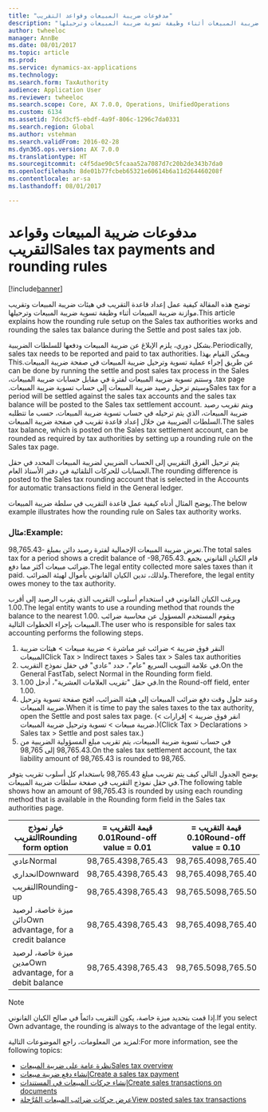 ```yaml
---
title: "مدفوعات ضريبة المبيعات وقواعد التقريب"
description: "توضح هذه المقالة كيفية عمل إعداد قاعدة التقريب في هيئات ضريبة المبيعات‬ وتقريب موازنة ضريبة المبيعات أثناء وظيفة تسوية ضريبة المبيعات وترحيلها‬."
author: twheeloc
manager: AnnBe
ms.date: 08/01/2017
ms.topic: article
ms.prod: 
ms.service: dynamics-ax-applications
ms.technology: 
ms.search.form: TaxAuthority
audience: Application User
ms.reviewer: twheeloc
ms.search.scope: Core, AX 7.0.0, Operations, UnifiedOperations
ms.custom: 6134
ms.assetid: 7dcd3cf5-ebdf-4a9f-806c-1296c7da0331
ms.search.region: Global
ms.author: vstehman
ms.search.validFrom: 2016-02-28
ms.dyn365.ops.version: AX 7.0.0
ms.translationtype: HT
ms.sourcegitcommit: c4f5dae90c5fcaaa52a7087d7c20b2de343b7da0
ms.openlocfilehash: 8de01b77fcbeb65321e60614b6a11d264460208f
ms.contentlocale: ar-sa
ms.lasthandoff: 08/01/2017

---
```


# <a name="sales-tax-payments-and-rounding-rules"></a><span data-ttu-id="93ebc-103">مدفوعات ضريبة المبيعات وقواعد التقريب</span><span class="sxs-lookup"><span data-stu-id="93ebc-103">Sales tax payments and rounding rules</span></span>

[!include[banner](../includes/banner.md)]


<span data-ttu-id="93ebc-104">توضح هذه المقالة كيفية عمل إعداد قاعدة التقريب في هيئات ضريبة المبيعات‬ وتقريب موازنة ضريبة المبيعات أثناء وظيفة تسوية ضريبة المبيعات وترحيلها‬.</span><span class="sxs-lookup"><span data-stu-id="93ebc-104">This article explains how the rounding rule setup on the Sales tax authorities works and rounding the sales tax balance during the Settle and post sales tax job.</span></span>

<span data-ttu-id="93ebc-105">بشكل دوري، يلزم الإبلاغ عن ضريبة المبيعات ودفعها للسلطات الضريبية.</span><span class="sxs-lookup"><span data-stu-id="93ebc-105">Periodically, sales tax needs to be reported and paid to tax authorities.</span></span> <span data-ttu-id="93ebc-106">‏‫ويمكن القيام بهذا عن طريق إجراء عملية تسوية وترحيل ضريبة المبيعات في صفحة ضريبة المبيعات.</span><span class="sxs-lookup"><span data-stu-id="93ebc-106">This can be done by running the settle and post sales tax process in the Sales tax page.</span></span> <span data-ttu-id="93ebc-107">وستتم تسوية ضريبة المبيعات لفترة في مقابل حسابات ضريبة المبيعات، وسيتم ترحيل رصيد ضريبة المبيعات إلى حساب تسوية ضريبة المبيعات.‬</span><span class="sxs-lookup"><span data-stu-id="93ebc-107">Sales tax for a period will be settled against the sales tax accounts and the sales tax balance will be posted to the Sales tax settlement account.</span></span> <span data-ttu-id="93ebc-108">ويتم تقريب رصيد ضريبة المبيعات، الذي يتم ترحيله في حساب تسوية ضريبة المبيعات، حسب ما تتطلبه السلطات الضريبية من خلال إعداد قاعدة تقريب في صفحة ضريبة المبيعات.</span><span class="sxs-lookup"><span data-stu-id="93ebc-108">The sales tax balance, which is posted on the Sales tax settlement account, can be rounded as required by tax authorities by setting up a rounding rule on the Sales tax page.</span></span> 

<span data-ttu-id="93ebc-109">يتم ترحيل الفرق التقريبي إلى الحساب الضريبي لضريبة المبيعات المحدد في حقل الحسابات للحركات التلقائية في دفتر الأستاذ العام.</span><span class="sxs-lookup"><span data-stu-id="93ebc-109">The rounding difference is posted to the Sales tax rounding account that is selected in the Accounts for automatic transactions field in the General ledger.</span></span>

<span data-ttu-id="93ebc-110">يوضح المثال أدناه كيفية عمل قاعدة التقريب في سلطة ضريبة المبيعات.</span><span class="sxs-lookup"><span data-stu-id="93ebc-110">The below example illustrates how the rounding rule on Sales tax authority works.</span></span>

### <a name="example"></a><span data-ttu-id="93ebc-111">مثال:</span><span class="sxs-lookup"><span data-stu-id="93ebc-111">Example:</span></span>

<span data-ttu-id="93ebc-112">تعرض ضريبة المبيعات الإجمالية لفترة رصيد دائن بمبلغ -98,765.43.</span><span class="sxs-lookup"><span data-stu-id="93ebc-112">The total sales tax for a period shows a credit balance of -98,765.43.</span></span> <span data-ttu-id="93ebc-113">قام الكيان القانوني بجمع ضرائب مبيعات أكثر مما دفع.</span><span class="sxs-lookup"><span data-stu-id="93ebc-113">The legal entity collected more sales taxes than it paid.</span></span> <span data-ttu-id="93ebc-114">ولذلك، تدين الكيان القانوني بأموال لهيئة الضرائب.</span><span class="sxs-lookup"><span data-stu-id="93ebc-114">Therefore, the legal entity owes money to the tax authority.</span></span> 

<span data-ttu-id="93ebc-115">ويرغب الكيان القانوني في استخدام أسلوب التقريب الذي يقرب الرصيد إلى أقرب 1.00.</span><span class="sxs-lookup"><span data-stu-id="93ebc-115">The legal entity wants to use a rounding method that rounds the balance to the nearest 1.00.</span></span> <span data-ttu-id="93ebc-116">ويقوم المستخدم المسؤول عن محاسبة ضرائب المبيعات بإجراء الخطوات التالية.</span><span class="sxs-lookup"><span data-stu-id="93ebc-116">The user who is responsible for sales tax accounting performs the following steps.</span></span>

1.  <span data-ttu-id="93ebc-117">النقر فوق ضريبة‬ &gt; ضرائب غير مباشرة &gt; ضريبة مبيعات &gt; هيئات ضريبة المبيعات</span><span class="sxs-lookup"><span data-stu-id="93ebc-117">Click Tax &gt; Indirect taxes &gt; Sales tax &gt; Sales tax authorities</span></span>
2.  <span data-ttu-id="93ebc-118">في علامة التبويب السريع "عام"، حدد "عادي" في حقل نموذج التقريب.</span><span class="sxs-lookup"><span data-stu-id="93ebc-118">On the General FastTab, select Normal in the Rounding form field.</span></span>
3.  <span data-ttu-id="93ebc-119">في حقل "تقريب العلامات العشرية‬"، أدخل 1.00.</span><span class="sxs-lookup"><span data-stu-id="93ebc-119">In the Round-off field, enter 1.00.</span></span>
4.  <span data-ttu-id="93ebc-120">وعند حلول وقت دفع ضرائب المبيعات إلى هيئة الضرائب، افتح صفحة تسوية وترحيل ضريبة المبيعات.</span><span class="sxs-lookup"><span data-stu-id="93ebc-120">When it is time to pay the sales taxes to the tax authority, open the Settle and post sales tax page.</span></span> <span data-ttu-id="93ebc-121">(انقر فوق ضريبة‬ &gt; إقرارات &gt; ضريبة مبيعات &gt; تسوية وترحيل ضريبة المبيعات.)</span><span class="sxs-lookup"><span data-stu-id="93ebc-121">(Click Tax &gt; Declarations &gt; Sales tax &gt; Settle and post sales tax.)</span></span>
5.  <span data-ttu-id="93ebc-122">في حساب تسوية ضريبة المبيعات، يتم تقريب مبلغ المسؤولية الضريبية من 98,765.43 إلى 98,765.</span><span class="sxs-lookup"><span data-stu-id="93ebc-122">On the sales tax settlement account, the tax liability amount of 98,765.43 is rounded to 98,765.</span></span>

<span data-ttu-id="93ebc-123">يوضح الجدول التالي كيف يتم تقريب مبلغ 98,765.43 باستخدام كل أسلوب تقريب يتوفر في حقل نموذج التقريب في صفحة سلطات ضريبة المبيعات.</span><span class="sxs-lookup"><span data-stu-id="93ebc-123">The following table shows how an amount of 98,765.43 is rounded by using each rounding method that is available in the Rounding form field in the Sales tax authorities page.</span></span>

| <span data-ttu-id="93ebc-124">خيار نموذج التقريب</span><span class="sxs-lookup"><span data-stu-id="93ebc-124">Rounding form option</span></span>                | <span data-ttu-id="93ebc-125">قيمة التقريب = 0.01</span><span class="sxs-lookup"><span data-stu-id="93ebc-125">Round-off value = 0.01</span></span> | <span data-ttu-id="93ebc-126">قيمة التقريب = 0.10</span><span class="sxs-lookup"><span data-stu-id="93ebc-126">Round-off value = 0.10</span></span> | <span data-ttu-id="93ebc-127">قيمة التقريب = 1.00</span><span class="sxs-lookup"><span data-stu-id="93ebc-127">Round-off value = 1.00</span></span> | <span data-ttu-id="93ebc-128">قيمة التقريب = 100.00</span><span class="sxs-lookup"><span data-stu-id="93ebc-128">Round-off value = 100.00</span></span> |
|-------------------------------------|------------------------|------------------------|------------------------|--------------------------|
| <span data-ttu-id="93ebc-129">عادي</span><span class="sxs-lookup"><span data-stu-id="93ebc-129">Normal</span></span>                              | <span data-ttu-id="93ebc-130">98,765.43</span><span class="sxs-lookup"><span data-stu-id="93ebc-130">98,765.43</span></span>              | <span data-ttu-id="93ebc-131">98,765.40</span><span class="sxs-lookup"><span data-stu-id="93ebc-131">98,765.40</span></span>              | <span data-ttu-id="93ebc-132">98,765.00</span><span class="sxs-lookup"><span data-stu-id="93ebc-132">98,765.00</span></span>              | <span data-ttu-id="93ebc-133">98,800.00</span><span class="sxs-lookup"><span data-stu-id="93ebc-133">98,800.00</span></span>                |
| <span data-ttu-id="93ebc-134">انحداري</span><span class="sxs-lookup"><span data-stu-id="93ebc-134">Downward</span></span>                            | <span data-ttu-id="93ebc-135">98,765.43</span><span class="sxs-lookup"><span data-stu-id="93ebc-135">98,765.43</span></span>              | <span data-ttu-id="93ebc-136">98,765.40</span><span class="sxs-lookup"><span data-stu-id="93ebc-136">98,765.40</span></span>              | <span data-ttu-id="93ebc-137">98,765.00</span><span class="sxs-lookup"><span data-stu-id="93ebc-137">98,765.00</span></span>              | <span data-ttu-id="93ebc-138">98,700.00</span><span class="sxs-lookup"><span data-stu-id="93ebc-138">98,700.00</span></span>                |
| <span data-ttu-id="93ebc-139">التقريب</span><span class="sxs-lookup"><span data-stu-id="93ebc-139">Rounding-up</span></span>                         | <span data-ttu-id="93ebc-140">98,765.43</span><span class="sxs-lookup"><span data-stu-id="93ebc-140">98,765.43</span></span>              | <span data-ttu-id="93ebc-141">98,765.50</span><span class="sxs-lookup"><span data-stu-id="93ebc-141">98,765.50</span></span>              | <span data-ttu-id="93ebc-142">98,766.00</span><span class="sxs-lookup"><span data-stu-id="93ebc-142">98,766.00</span></span>              | <span data-ttu-id="93ebc-143">98,800.00</span><span class="sxs-lookup"><span data-stu-id="93ebc-143">98,800.00</span></span>                |
| <span data-ttu-id="93ebc-144">ميزة خاصة، لرصيد دائن</span><span class="sxs-lookup"><span data-stu-id="93ebc-144">Own advantage, for a credit balance</span></span> | <span data-ttu-id="93ebc-145">98,765.43</span><span class="sxs-lookup"><span data-stu-id="93ebc-145">98,765.43</span></span>              | <span data-ttu-id="93ebc-146">98,765.40</span><span class="sxs-lookup"><span data-stu-id="93ebc-146">98,765.40</span></span>              | <span data-ttu-id="93ebc-147">98,765.00</span><span class="sxs-lookup"><span data-stu-id="93ebc-147">98,765.00</span></span>              | <span data-ttu-id="93ebc-148">98,700.00</span><span class="sxs-lookup"><span data-stu-id="93ebc-148">98,700.00</span></span>                |
| <span data-ttu-id="93ebc-149">ميزة خاصة، لرصيد مدين</span><span class="sxs-lookup"><span data-stu-id="93ebc-149">Own advantage, for a debit balance</span></span>  | <span data-ttu-id="93ebc-150">98,765.43</span><span class="sxs-lookup"><span data-stu-id="93ebc-150">98,765.43</span></span>              | <span data-ttu-id="93ebc-151">98,765.50</span><span class="sxs-lookup"><span data-stu-id="93ebc-151">98,765.50</span></span>              | <span data-ttu-id="93ebc-152">98,766.00</span><span class="sxs-lookup"><span data-stu-id="93ebc-152">98,766.00</span></span>              | <span data-ttu-id="93ebc-153">98,800.00</span><span class="sxs-lookup"><span data-stu-id="93ebc-153">98,800.00</span></span>                |

> [!NOTE]                                                                                  
> <span data-ttu-id="93ebc-154">إذا قمت بتحديد ميزة خاصة، يكون التقريب دائماً في صالح الكيان القانوني.</span><span class="sxs-lookup"><span data-stu-id="93ebc-154">If you select Own advantage, the rounding is always to the advantage of the legal entity.</span></span> 

<span data-ttu-id="93ebc-155">لمزيد من المعلومات، راجع الموضوعات التالية:</span><span class="sxs-lookup"><span data-stu-id="93ebc-155">For more information, see the following topics:</span></span>
- [<span data-ttu-id="93ebc-156">نظرة عامة على ضريبة المبيعات</span><span class="sxs-lookup"><span data-stu-id="93ebc-156">Sales tax overview</span></span>](indirect-taxes-overview.md)
- [<span data-ttu-id="93ebc-157">إنشاء دفع ضريبة مبيعات</span><span class="sxs-lookup"><span data-stu-id="93ebc-157">Create a sales tax payment</span></span>](tasks/create-sales-tax-payment.md)
- [<span data-ttu-id="93ebc-158">إنشاء حركات المبيعات في المستندات</span><span class="sxs-lookup"><span data-stu-id="93ebc-158">Create sales transactions on documents</span></span>](tasks/create-sales-tax-transactions-documents.md)
- [<span data-ttu-id="93ebc-159">عرض حركات ضرائب المبيعات المُرَّحلة</span><span class="sxs-lookup"><span data-stu-id="93ebc-159">View posted sales tax transactions</span></span>](tasks/view-posted-sales-tax-transactions.md)



